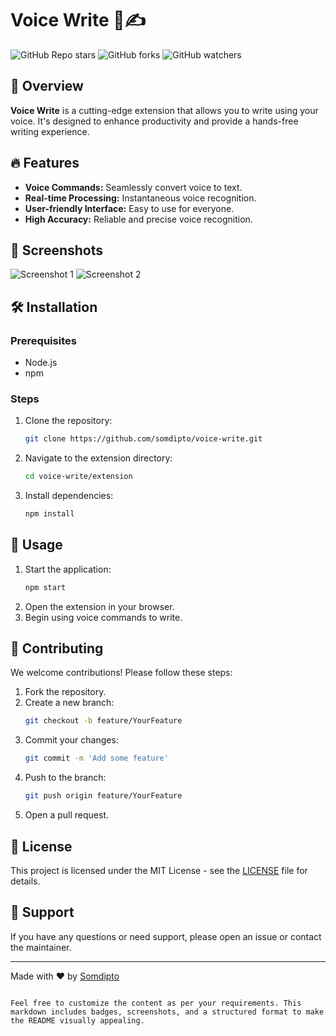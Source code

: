# Voice Write 🎤✍️

![GitHub Repo stars](https://img.shields.io/github/stars/somdipto/voice-write?style=social)
![GitHub forks](https://img.shields.io/github/forks/somdipto/voice-write?style=social)
![GitHub watchers](https://img.shields.io/github/watchers/somdipto/voice-write?style=social)

## 🚀 Overview

**Voice Write** is a cutting-edge extension that allows you to write using your voice. It's designed to enhance productivity and provide a hands-free writing experience.

## 🔥 Features

- **Voice Commands:** Seamlessly convert voice to text.
- **Real-time Processing:** Instantaneous voice recognition.
- **User-friendly Interface:** Easy to use for everyone.
- **High Accuracy:** Reliable and precise voice recognition.

## 📸 Screenshots

![Screenshot 1](https://via.placeholder.com/800x400)
![Screenshot 2](https://via.placeholder.com/800x400)

## 🛠️ Installation

### Prerequisites

- Node.js
- npm

### Steps

1. Clone the repository:
   ```sh
   git clone https://github.com/somdipto/voice-write.git
   ```
2. Navigate to the extension directory:
   ```sh
   cd voice-write/extension
   ```
3. Install dependencies:
   ```sh
   npm install
   ```

## 🚀 Usage

1. Start the application:
   ```sh
   npm start
   ```
2. Open the extension in your browser.
3. Begin using voice commands to write.

## 🌟 Contributing

We welcome contributions! Please follow these steps:

1. Fork the repository.
2. Create a new branch:
   ```sh
   git checkout -b feature/YourFeature
   ```
3. Commit your changes:
   ```sh
   git commit -m 'Add some feature'
   ```
4. Push to the branch:
   ```sh
   git push origin feature/YourFeature
   ```
5. Open a pull request.

## 📄 License

This project is licensed under the MIT License - see the [LICENSE](LICENSE) file for details.

## 🤝 Support

If you have any questions or need support, please open an issue or contact the maintainer.

---

Made with ❤️ by [Somdipto](https://github.com/somdipto)
```

Feel free to customize the content as per your requirements. This markdown includes badges, screenshots, and a structured format to make the README visually appealing.
